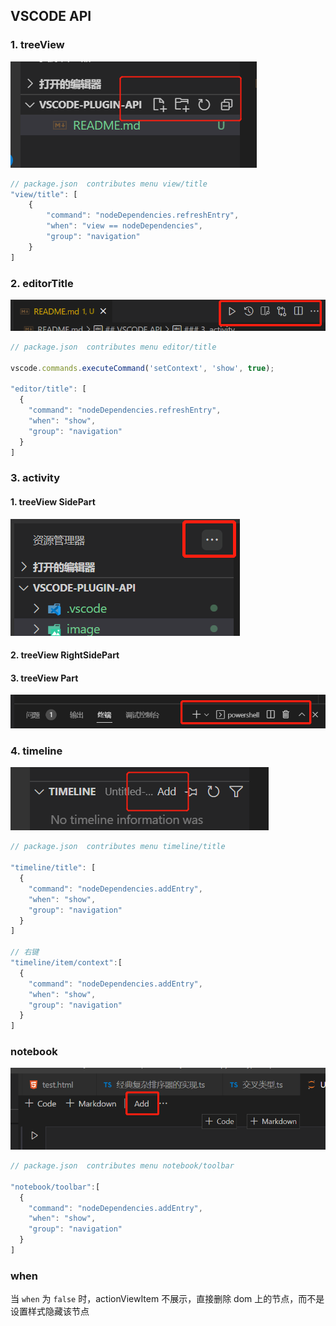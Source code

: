 ## VSCODE API

### 1. treeView

![位置](./image/treeView-viewTitle.png)

```typescript
// package.json  contributes menu view/title
"view/title": [
    {
        "command": "nodeDependencies.refreshEntry",
        "when": "view == nodeDependencies",
        "group": "navigation"
    }
]
```

### 2. editorTitle

![位置](./image/editor-title.png)

```typescript
// package.json  contributes menu editor/title

vscode.commands.executeCommand('setContext', 'show', true);

"editor/title": [
  {
    "command": "nodeDependencies.refreshEntry",
    "when": "show",
    "group": "navigation"
  }
]
```

### 3. activity

#### 1. treeView SidePart

![位置](./image/sidePart.png)

#### 2. treeView RightSidePart

#### 3. treeView Part

![位置](./image/part.png)

### 4. timeline

![位置](./image/timeline.png)

```typescript
// package.json  contributes menu timeline/title

"timeline/title": [
  {
    "command": "nodeDependencies.addEntry",
    "when": "show",
    "group": "navigation"
  }
]

// 右键
"timeline/item/context":[
  {
    "command": "nodeDependencies.addEntry",
    "when": "show",
    "group": "navigation"
  }
]
```

### notebook

![位置](./image/notebook-toolbar.png)

```typescript
// package.json  contributes menu notebook/toolbar

"notebook/toolbar":[
  {
    "command": "nodeDependencies.addEntry",
    "when": "show",
    "group": "navigation"
  }
]
```

### when

当 `when` 为 `false` 时，actionViewItem 不展示，直接删除 dom 上的节点，而不是设置样式隐藏该节点
